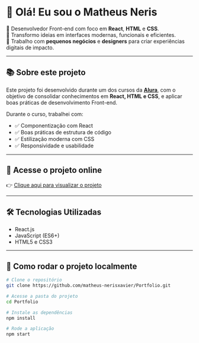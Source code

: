 # 👋 Olá! Eu sou o Matheus Neris

🎯 Desenvolvedor Front-end com foco em **React**, **HTML** e **CSS**.  
🚀 Transformo ideias em interfaces modernas, funcionais e eficientes.  
💼 Trabalho com **pequenos negócios** e **designers** para criar experiências digitais de impacto.

---

## 📚 Sobre este projeto

Este projeto foi desenvolvido durante um dos cursos da **[Alura](https://www.alura.com.br/)**, com o objetivo de consolidar conhecimentos em **React, HTML e CSS**, e aplicar boas práticas de desenvolvimento Front-end.

Durante o curso, trabalhei com:

- ✅ Componentização com React
- ✅ Boas práticas de estrutura de código
- ✅ Estilização moderna com CSS
- ✅ Responsividade e usabilidade

---

## 🔗 Acesse o projeto online

👉 [Clique aqui para visualizar o projeto](https://matheus-nerisxavier.github.io/Portfolio/)

---

## 🛠️ Tecnologias Utilizadas

- React.js
- JavaScript (ES6+)
- HTML5 e CSS3

---

## 📁 Como rodar o projeto localmente

```bash
# Clone o repositório
git clone https://github.com/matheus-nerisxavier/Portfolio.git

# Acesse a pasta do projeto
cd Portfolio

# Instale as dependências
npm install

# Rode a aplicação
npm start

